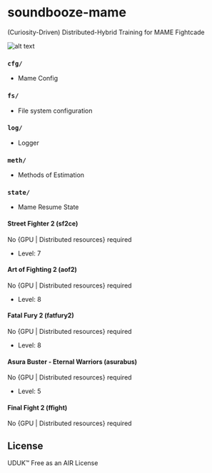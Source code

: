 # soundbooze-mame

(Curiosity-Driven) Distributed-Hybrid Training for MAME Fightcade

![alt text](https://raw.githubusercontent.com/soundbooze/soundbooze-mame/master/logo.png "AI")

### `cfg/`

- Mame Config

### `fs/`

- File system configuration

### `log/`

- Logger

### `meth/`

- Methods of Estimation

### `state/` 

- Mame Resume State

#### Street Fighter 2 (sf2ce)

No {GPU | Distributed resources} required

- Level: 7

#### Art of Fighting 2 (aof2)

No {GPU | Distributed resources} required

- Level: 8

#### Fatal Fury 2 (fatfury2)

No {GPU | Distributed resources} required

- Level: 8

#### Asura Buster - Eternal Warriors (asurabus)

No {GPU | Distributed resources} required

- Level: 5

#### Final Fight 2 (ffight)

No {GPU | Distributed resources} required

## License

UDUK™ Free as an AIR License
